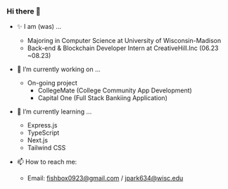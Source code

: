### Hi there 👋

- ✨️ I am (was) ...
  - Majoring in Computer Science at University of Wisconsin-Madison
  - Back-end & Blockchain Developer Intern at CreativeHill.Inc (06.23 ~08.23)

- 🔭 I’m currently working on ...
  - On-going project
    - CollegeMate (College Community App Development)
    - Capital One (Full Stack Bankiing Application)
    
- 🌱 I’m currently learning ...
  - Express.js
  - TypeScript
  - Next.js
  - Tailwind CSS
  
- 📫 How to reach me:
  - Email: fishbox0923@gmail.com / jpark634@wisc.edu
  
